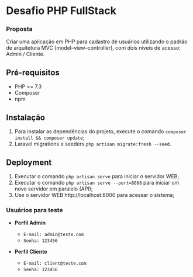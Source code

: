 # Desafio PHP FullStack

### Proposta
Criar uma aplicação em PHP para cadastro de usuários utilizando o padrão de arquitetura MVC (model–view–controller), com dois níveis de acesso: Admin / Cliente.

## Pré-requisitos
 - PHP >= 7.3
 - Composer
 - npm

## Instalação
1. Para instalar as dependências do projeto, execute o comando `composer install && composer update`;
2. Laravel migrations e seeders `php artisan migrate:fresh --seed`.

## Deployment
 1. Executar o comando `php artisan serve` para iniciar o servidor WEB;
 2. Executar o comando `php artisan serve --port=8088` para iniciar um novo servidor em paralelo (API);
 3. Use o servidor WEB http://localhost:8000 para acessar o sistema;

### Usuários para teste

 - **Perfil Admin**
	- ``E-mail: admin@teste.com``
	- ``Senha: 123456``

 - **Perfil Cliente**

	 - ``E-mail: client@teste.com``
	 - ``Senha: 123456``
